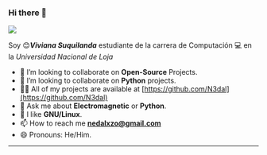 ### Hi there 👋
<p align="left">
 <img src="https://readme-typing-svg.herokuapp.com/?lines=Bienvenidos+a+mi+perfil+GitHub!&center=true&width=360&height=30">
</p>

<!-- <a target="blank"><img align="left" src="./assets/profile_pic.gif" /></a> -->

Soy 😊***Viviana Suquilanda*** estudiante de la carrera de Computación 💻 en la *Universidad Nacional de Loja*

- 👀 I’m looking to collaborate on **Open-Source** Projects.
- 🐍 I’m looking to collaborate on **Python** projects.
- 👨‍💻 All of my projects are available at [https://github.com/N3dal](https://github.com/N3dal)
- 💬 Ask me about **Electromagnetic** or **Python**.
- 🐧 I like **GNU/Linux**.
- 📫 How to reach me **nedalxzo@gmail.com**
- 😄 Pronouns: He/Him.

<!-- to print thick horizontal line -->
---
